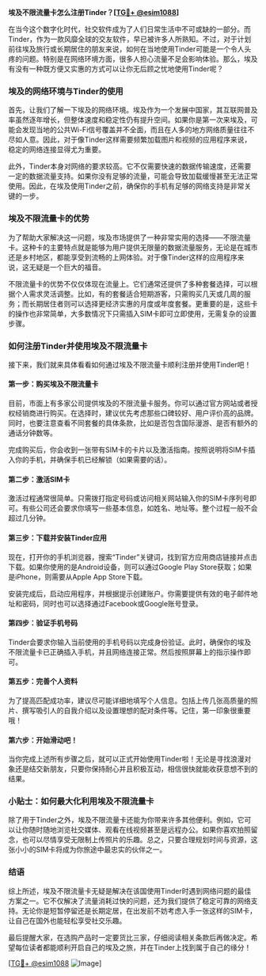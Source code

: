 **埃及不限流量卡怎么注册Tinder？[[TG💪+ @esim1088](https://t.me/s/esim1088)]**

在当今这个数字化时代，社交软件成为了人们日常生活中不可或缺的一部分。而Tinder，作为一款风靡全球的交友软件，早已被许多人所熟知。不过，对于计划前往埃及旅行或长期居住的朋友来说，如何在当地使用Tinder可能是一个令人头疼的问题。特别是在网络环境方面，很多人担心流量不足会影响体验。那么，埃及有没有一种既方便又实惠的方式可以让你无后顾之忧地使用Tinder呢？

### 埃及的网络环境与Tinder的使用

首先，让我们了解一下埃及的网络环境。埃及作为一个发展中国家，其互联网普及率虽然逐年增长，但整体速度和稳定性仍有提升空间。如果你是第一次来埃及，可能会发现当地的公共Wi-Fi信号覆盖并不全面，而且在人多的地方网络质量往往不尽如人意。因此，对于像Tinder这样需要频繁加载图片和视频的应用程序来说，稳定的网络连接显得尤为重要。

此外，Tinder本身对网络的要求较高。它不仅需要快速的数据传输速度，还需要一定的数据流量支持。如果你没有足够的流量，可能会导致加载缓慢甚至无法正常使用。因此，在埃及使用Tinder之前，确保你的手机有足够的网络支持是非常关键的一步。

### 埃及不限流量卡的优势

为了帮助大家解决这一问题，埃及市场提供了一种非常实用的选择——不限流量卡。这种卡的主要特点就是能够为用户提供无限量的数据流量服务，无论是在城市还是乡村地区，都能享受到流畅的上网体验。对于像Tinder这样的应用程序来说，这无疑是一个巨大的福音。

不限流量卡的优势不仅仅体现在流量上。它们通常还提供了多种套餐选择，可以根据个人需求灵活调整。比如，有的套餐适合短期游客，只需购买几天或几周的服务；而长期居住者则可以选择更经济实惠的月度或年度套餐。更重要的是，这些卡的操作也非常简单，大多数情况下只需插入SIM卡即可立即使用，无需复杂的设置步骤。

### 如何注册Tinder并使用埃及不限流量卡

接下来，我们就来具体看看如何通过埃及不限流量卡顺利注册并使用Tinder吧！

#### 第一步：购买埃及不限流量卡

目前，市面上有多家公司提供埃及的不限流量卡服务。你可以通过官方网站或者授权经销商进行购买。在选择时，建议优先考虑那些口碑较好、用户评价高的品牌。同时，也要注意查看不同套餐的具体条款，比如是否包含国际漫游、是否有额外的通话分钟数等。

完成购买后，你会收到一张带有SIM卡的卡片以及激活指南。按照说明将SIM卡插入你的手机，并确保手机已经解锁（如果需要的话）。

#### 第二步：激活SIM卡

激活过程通常很简单。只需拨打指定号码或访问相关网站输入你的SIM卡序列号即可。有些公司还会要求你填写一些基本信息，如姓名、地址等。整个过程一般不会超过几分钟。

#### 第三步：下载并安装Tinder应用

现在，打开你的手机浏览器，搜索“Tinder”关键词，找到官方应用商店链接并点击下载。如果你使用的是Android设备，则可以通过Google Play Store获取；如果是iPhone，则需要从Apple App Store下载。

安装完成后，启动应用程序，并根据提示创建账户。你需要提供有效的电子邮件地址和密码，同时也可以选择通过Facebook或Google账号登录。

#### 第四步：验证手机号码

Tinder会要求你输入当前使用的手机号码以完成身份验证。此时，确保你的埃及不限流量卡已正确插入手机，并且网络连接正常。然后按照屏幕上的指示操作即可。

#### 第五步：完善个人资料

为了提高匹配成功率，建议尽可能详细地填写个人信息。包括上传几张高质量的照片、撰写吸引人的自我介绍以及设置理想的配对条件等。记住，第一印象很重要哦！

#### 第六步：开始滑动吧！

当你完成上述所有步骤之后，就可以正式开始使用Tinder啦！无论是寻找浪漫对象还是结交新朋友，只要你保持耐心并且积极互动，相信很快就能收获意想不到的结果。

### 小贴士：如何最大化利用埃及不限流量卡

除了用于Tinder之外，埃及不限流量卡还能为你带来许多其他便利。例如，它可以让你随时随地浏览社交媒体、观看在线视频甚至是远程办公。如果你喜欢拍照留念，也可以尽情享受无限制上传照片的乐趣。总之，只要合理规划时间与资源，这张小小的SIM卡将成为你旅途中最忠实的伙伴之一。

### 结语

综上所述，埃及不限流量卡无疑是解决在该国使用Tinder时遇到网络问题的最佳方案之一。它不仅解决了流量消耗过快的问题，还为我们提供了稳定可靠的网络支持。无论你是短暂停留还是长期定居，在出发前不妨考虑入手一张这样的SIM卡，让自己在国外也能轻松享受社交乐趣。

最后提醒大家，在选购产品时一定要货比三家，仔细阅读相关条款后再做决定。希望每位读者都能顺利开启自己的埃及之旅，并在Tinder上找到属于自己的缘分！

[[TG💪+ @esim1088](https://t.me/s/esim1088) ![Image](https://i.postimg.cc/4NQfJmqS/Snipaste-2025-05-13-00-14-12.png)]